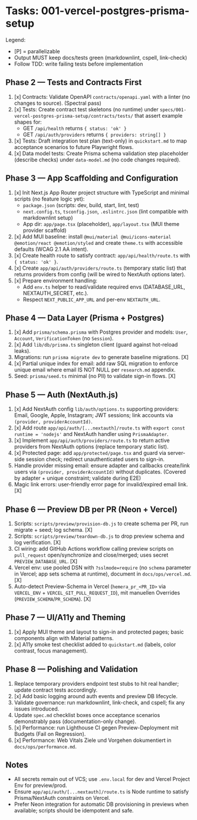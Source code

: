 # Tasks: 001-vercel-postgres-prisma-setup

Legend:

- [P] = parallelizable
- Output MUST keep docs/tests green (markdownlint, cspell, link-check)
- Follow TDD: write failing tests before implementation

## Phase 2 — Tests and Contracts First

1. [x] Contracts: Validate OpenAPI `contracts/openapi.yaml` with a linter (no changes to source).
       (Spectral pass)
2. [x] Tests: Create contract test skeletons (no runtime) under
       `specs/001-vercel-postgres-prisma-setup/contracts/tests/` that assert example shapes for:
   - GET `/api/health` returns `{ status: 'ok' }`
   - GET `/api/auth/providers` returns `{ providers: string[] }`
3. [x] Tests: Draft integration test plan (text-only) in `quickstart.md` to map acceptance scenarios
       to future Playwright flows.
4. [x] Data model tests: Create Prisma schema validation step placeholder (describe checks) under
       `data-model.md` (no code changes required).

## Phase 3 — App Scaffolding and Configuration

1. [x] Init Next.js App Router project structure with TypeScript and minimal scripts (no feature
       logic yet):
   - `package.json` (scripts: dev, build, start, lint, test)
   - `next.config.ts`, `tsconfig.json`, `.eslintrc.json` (lint compatible with markdownlint setup)
   - App dir: `app/page.tsx` (placeholder), `app/layout.tsx` (MUI theme provider scaffold)
2. [x] Add MUI baseline: install `@mui/material @mui/icons-material @emotion/react @emotion/styled`
       and create `theme.ts` with accessible defaults (WCAG 2.1 AA intent).
3. [x] Create health route to satisfy contract: `app/api/health/route.ts` with `{ status: 'ok' }`.
4. [x] Create `app/api/auth/providers/route.ts` (temporary static list) that returns providers from
       config (will be wired to NextAuth options later).
5. [x] Prepare environment handling:
   - Add `env.ts` helper to read/validate required envs (DATABASE_URL, NEXTAUTH_SECRET, etc.).
   - Respect `NEXT_PUBLIC_APP_URL` and per-env `NEXTAUTH_URL`.

## Phase 4 — Data Layer (Prisma + Postgres)

1. [x] Add `prisma/schema.prisma` with Postgres provider and models: `User`, `Account`,
       `VerificationToken` (no `Session`).
2. [x] Add `lib/db/prisma.ts` singleton client (guard against hot-reload leaks).
3. Migrations: run `prisma migrate dev` to generate baseline migrations. [X]
4. [x] Partial unique index for email: add raw SQL migration to enforce unique email where email IS
       NOT NULL per `research.md` appendix.
5. Seed: `prisma/seed.ts` minimal (no PII) to validate sign-in flows. [X]

## Phase 5 — Auth (NextAuth.js)

1. [x] Add NextAuth config `lib/auth/options.ts` supporting providers: Email, Google, Apple,
       Instagram; JWT sessions; link accounts via `(provider, providerAccountId)`.
2. [x] Add route `app/api/auth/[...nextauth]/route.ts` with `export const runtime = 'nodejs'` and
       NextAuth handler using `PrismaAdapter`.
3. [x] Implement `app/api/auth/providers/route.ts` to return active providers from NextAuth options
       (replace temporary static list).
4. [x] Protected page: add `app/protected/page.tsx` and guard via server-side session check;
       redirect unauthenticated users to sign-in.
5. Handle provider missing email: ensure adapter and callbacks create/link users via
   `(provider, providerAccountId)` without duplicates. (Covered by adapter + unique constraint;
   validate during E2E)
6. Magic link errors: user-friendly error page for invalid/expired email link. [X]

## Phase 6 — Preview DB per PR (Neon + Vercel)

1. Scripts: `scripts/preview/provision-db.js` to create schema per PR, run migrate + seed; log
   schema. [X]
2. Scripts: `scripts/preview/teardown-db.js` to drop preview schema and log verification. [X]
3. CI wiring: add GitHub Actions workflow calling preview scripts on `pull_request` open/synchronize
   and close/merged; uses secret `PREVIEW_DATABASE_URL`. [X]
4. Vercel env: use pooled DSN with `?sslmode=require` (no `schema` parameter in Vercel; app sets
   schema at runtime), document in `docs/ops/vercel.md`. [X]
5. Auto-detect Preview-Schema in Vercel (`hemera_pr_<PR_ID>` via `VERCEL_ENV` +
   `VERCEL_GIT_PULL_REQUEST_ID`), mit manuellen Overrides (`PREVIEW_SCHEMA`/`PR_SCHEMA`). [X]

## Phase 7 — UI/A11y and Theming

1. [x] Apply MUI theme and layout to sign-in and protected pages; basic components align with
       Material patterns.
2. [x] A11y smoke test checklist added to `quickstart.md` (labels, color contrast, focus
       management).

## Phase 8 — Polishing and Validation

1. Replace temporary providers endpoint test stubs to hit real handler; update contract tests
   accordingly.
2. [x] Add basic logging around auth events and preview DB lifecycle.
3. Validate governance: run markdownlint, link-check, and cspell; fix any issues introduced.
4. Update `spec.md` checklist boxes once acceptance scenarios demonstrably pass (documentation-only
   change).
5. [x] Performance: run Lighthouse CI gegen Preview-Deployment mit Budgets (Fail on Regression).
6. [x] Performance: Web Vitals Ziele und Vorgehen dokumentiert in `docs/ops/performance.md`.

## Notes

- All secrets remain out of VCS; use `.env.local` for dev and Vercel Project Env for preview/prod.
- Ensure `app/api/auth/[...nextauth]/route.ts` is Node runtime to satisfy Prisma/NextAuth
  constraints on Vercel.
- Prefer Neon integration for automatic DB provisioning in previews when available; scripts should
  be idempotent and safe.
